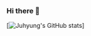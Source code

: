 ### Hi there 👋

<!--
**Juhyung98/Juhyung98** is a ✨ _special_ ✨ repository because its `README.md` (this file) appears on your GitHub profile.

Here are some ideas to get you started:

- 🔭 I’m currently working on ...
- 🌱 I’m currently learning ...
- 👯 I’m looking to collaborate on ...
- 🤔 I’m looking for help with ...
- 💬 Ask me about ...
- 📫 How to reach me: ...
- 😄 Pronouns: ...
- ⚡ Fun fact: ...
-->

[![Juhyung's GitHub stats](https://github-readme-stats.vercel.app/api?username=Juhyung98&&show_icons=true&theme=dracula)]
